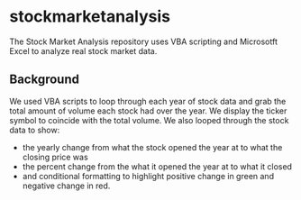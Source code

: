 # stockmarketanalysis

The Stock Market Analysis repository uses VBA scripting and Microsotft Excel to analyze real stock market data. 

## Background

We used VBA scripts to loop through each year of stock data and grab the total amount of volume each stock had over the year. We 
display the ticker symbol to coincide with the total volume. We also looped through the stock data to show:
* the yearly change from what the stock opened the year at to what the closing price was
* the percent change from the what it opened the year at to what it closed
* and conditional formatting to highlight positive change in green and negative change in red.

